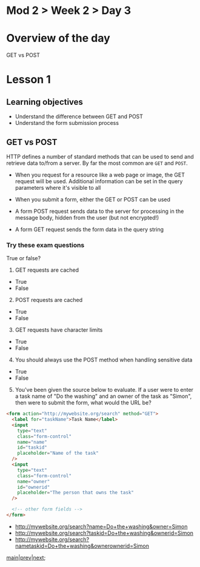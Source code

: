 # Mod 2 > Week 2 > Day 3

# Overview of the day

GET vs POST

# Lesson 1

## Learning objectives

- Understand the difference between GET and POST
- Understand the form submission process

## GET vs POST

HTTP defines a number of standard methods that can be used to send and retrieve data to/from a server. By far the most common are `GET` and `POST`.

- When you request for a resource like a web page or image, the GET request will be used. Additional information can be set in the query parameters where it's visible to all

- When you submit a form, either the GET or POST can be used

- A form POST request sends data to the server for processing in the message body, hidden from the user (but not encrypted!)

- A form GET request sends the form data in the query string

### Try these exam questions

True or false?

1. GET requests are cached

- True
- False

2. POST requests are cached

- True
- False

3. GET requests have character limits

- True
- False

4. You should always use the POST method when handling sensitive data

- True
- False

5. You've been given the source below to evaluate. If a user were to enter a task name of "Do the washing" and an owner of the task as "Simon", then were to submit the form, what would the URL be?

```html
<form action="http://mywebsite.org/search" method="GET">
  <label for="taskName">Task Name</label>
  <input
    type="text"
    class="form-control"
    name="name"
    id="taskid"
    placeholder="Name of the task"
  />
  <input
    type="text"
    class="form-control"
    name="owner"
    id="ownerid"
    placeholder="The person that owns the task"
  />

  <!-- other form fields -->
</form>
```

- http://mywebsite.org/search?name=Do+the+washing&owner=Simon
- http://mywebsite.org/search?taskid=Do+the+washing&ownerid=Simon
- http://mywebsite.org/search?nametaskid=Do+the+washing&ownerownerid=Simon

[main](/swe)|[prev](/swe/mod2/wk2/day2.html)|[next](/swe/mod2/wk2/day4.html);
